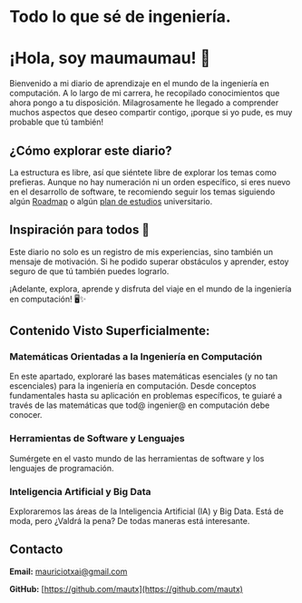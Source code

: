 # Todo lo que sé de ingeniería. 

<!--Writerside adds this topic when you create a new documentation project.
You can use it as a sandbox to play with Writerside features, and remove it from the TOC when you don't need it anymore.
If you want to re-add it for your experiments, click + to create a new topic, choose Topic from Template, and select the 
"Starter" template.-->

# ¡Hola, soy maumaumau! 🚀

Bienvenido a mi diario de aprendizaje en el  mundo de la ingeniería en computación. A lo largo de mi carrera, he recopilado conocimientos que ahora pongo a tu disposición. Milagrosamente he llegado a comprender muchos aspectos que deseo compartir contigo, ¡porque si yo pude, es muy probable que tú también!


## ¿Cómo explorar este diario?

La estructura es libre, así que siéntete libre de explorar los temas como prefieras. Aunque no hay numeración ni un orden específico, si eres nuevo en el desarrollo de software, te recomiendo seguir los temas siguiendo algún [Roadmap](https://roadmap.sh/roadmaps) o algún [plan de estudios](https://dcni.cua.uam.mx/docs/Ingenieria_en_Computacion/malla_curricular_2018.pdf) universitario.

## Inspiración para todos 🌟

Este diario no solo es un registro de mis experiencias, sino también un mensaje de motivación. Si he podido superar obstáculos y aprender, estoy seguro de que tú también puedes lograrlo.

¡Adelante, explora, aprende y disfruta del viaje en el mundo de la ingeniería en computación! 🖥️✨

## Contenido Visto Superficialmente:

### Matemáticas Orientadas a la Ingeniería en Computación

En este apartado, exploraré las bases matemáticas esenciales (y no tan escenciales) para la ingeniería en computación. Desde conceptos fundamentales hasta su aplicación en problemas específicos, te guiaré a través de las matemáticas que tod@ ingenier@ en computación debe conocer.

### Herramientas de Software y Lenguajes

Sumérgete en el vasto mundo de las herramientas de software y los lenguajes de programación. 

### Inteligencia Artificial y Big Data

Exploraremos las  áreas de la Inteligencia Artificial (IA) y Big Data. Está de moda, pero ¿Valdrá la pena? De todas maneras está interesante. 


## Contacto

**Email:** mauriciotxai@gmail.com

**GitHub:** [https://github.com/mautx](https://github.com/mautx)

